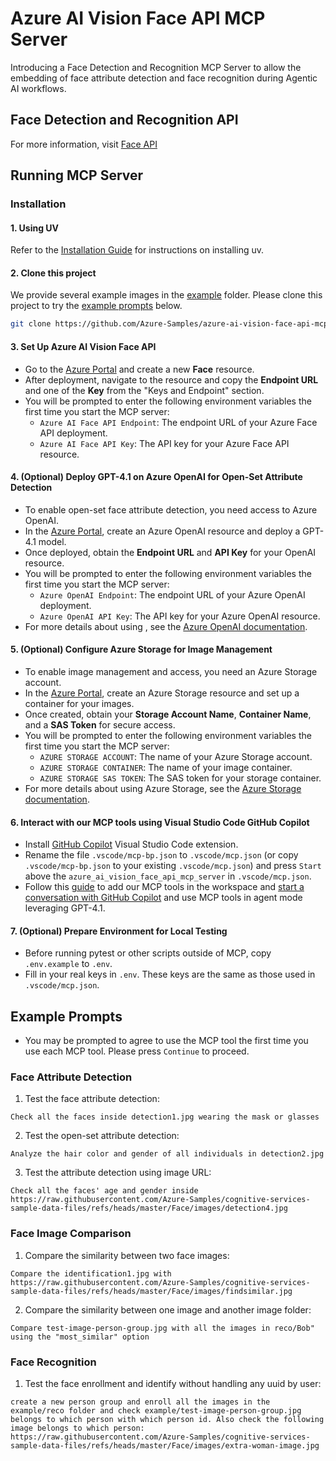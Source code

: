 # Azure AI Vision Face API MCP Server
Introducing a Face Detection and Recognition MCP Server to allow the embedding of face attribute detection and face recognition during Agentic AI workflows.


## Face Detection and Recognition API
For more information, visit [Face API](https://learn.microsoft.com/en-us/rest/api/face/operation-groups?view=rest-face-v1.2)

## Running MCP Server
### Installation
#### 1. Using UV
Refer to the [Installation Guide](https://docs.astral.sh/uv/getting-started/installation/#__tabbed_1_2) for instructions on installing uv.

#### 2. Clone this project
We provide several example images in the [example](example) folder. Please clone this project to try the [example prompts](#example-prompts) below.
```bash
git clone https://github.com/Azure-Samples/azure-ai-vision-face-api-mcp-server.git
```

#### 3. Set Up Azure AI Vision Face API
- Go to the [Azure Portal](https://portal.azure.com/#create/Microsoft.CognitiveServicesFace) and create a new **Face** resource.
- After deployment, navigate to the resource and copy the **Endpoint URL** and one of the **Key** from the "Keys and Endpoint" section.
- You will be prompted to enter the following environment variables the first time you start the MCP server:
  - `Azure AI Face API Endpoint`: The endpoint URL of your Azure Face API deployment.
  - `Azure AI Face API Key`: The API key for your Azure Face API resource.

#### 4. (Optional) Deploy GPT-4.1 on Azure OpenAI for Open-Set Attribute Detection
- To enable open-set face attribute detection, you need access to Azure OpenAI.
- In the [Azure Portal](https://portal.azure.com/), create an Azure OpenAI resource and deploy a GPT-4.1 model.
- Once deployed, obtain the **Endpoint URL** and **API Key** for your OpenAI resource.
- You will be prompted to enter the following environment variables the first time you start the MCP server:
  - `Azure OpenAI Endpoint`: The endpoint URL of your Azure OpenAI deployment.
  - `Azure OpenAI API Key`: The API key for your Azure OpenAI resource.
- For more details about using , see the [Azure OpenAI documentation](https://learn.microsoft.com/en-us/azure/ai-foundry/openai/overview).

#### 5. (Optional) Configure Azure Storage for Image Management
- To enable image management and access, you need an Azure Storage account.
- In the [Azure Portal](https://portal.azure.com/), create an Azure Storage resource and set up a container for your images.
- Once created, obtain your **Storage Account Name**, **Container Name**, and a **SAS Token** for secure access.
- You will be prompted to enter the following environment variables the first time you start the MCP server:
  - `AZURE STORAGE ACCOUNT`: The name of your Azure Storage account.
  - `AZURE STORAGE CONTAINER`: The name of your image container.
  - `AZURE STORAGE SAS TOKEN`: The SAS token for your storage container.
- For more details about using Azure Storage, see the [Azure Storage documentation](https://learn.microsoft.com/en-us/azure/storage/common/storage-account-overview).

#### 6. Interact with our MCP tools using Visual Studio Code GitHub Copilot
- Install [GitHub Copilot](https://marketplace.visualstudio.com/items?itemName=GitHub.copilot) Visual Studio Code extension.
- Rename the file `.vscode/mcp-bp.json` to `.vscode/mcp.json` (or copy `.vscode/mcp-bp.json` to your existing `.vscode/mcp.json`) and press `Start` above the `azure_ai_vision_face_api_mcp_server` in `.vscode/mcp.json`.
- Follow this [guide](https://code.visualstudio.com/docs/copilot/chat/mcp-servers#_add-an-mcp-server) to add our MCP tools in the workspace and [start a conversation with GitHub Copilot](https://code.visualstudio.com/docs/copilot/chat/mcp-servers#_use-mcp-tools-in-agent-mode) and use MCP tools in agent mode leveraging GPT-4.1.

#### 7. (Optional) Prepare Environment for Local Testing
- Before running pytest or other scripts outside of MCP, copy `.env.example` to `.env`.
- Fill in your real keys in `.env`. These keys are the same as those used in `.vscode/mcp.json`.

## Example Prompts
- You may be prompted to agree to use the MCP tool the first time you use each MCP tool. Please press `Continue` to proceed.
### Face Attribute Detection
1. Test the face attribute detection:
```
Check all the faces inside detection1.jpg wearing the mask or glasses
```

2. Test the open-set attribute detection:
```
Analyze the hair color and gender of all individuals in detection2.jpg
```

3. Test the attribute detection using image URL:
```
Check all the faces' age and gender inside https://raw.githubusercontent.com/Azure-Samples/cognitive-services-sample-data-files/refs/heads/master/Face/images/detection4.jpg
```

### Face Image Comparison
1. Compare the similarity between two face images:
```
Compare the identification1.jpg with https://raw.githubusercontent.com/Azure-Samples/cognitive-services-sample-data-files/refs/heads/master/Face/images/findsimilar.jpg
```

2. Compare the similarity between one image and another image folder:
```
Compare test-image-person-group.jpg with all the images in reco/Bob" using the "most_similar" option
```

### Face Recognition
1. Test the face enrollment and identify without handling any uuid by user:
```
create a new person group and enroll all the images in the example/reco folder and check example/test-image-person-group.jpg belongs to which person with which person id. Also check the following image belongs to which person: https://raw.githubusercontent.com/Azure-Samples/cognitive-services-sample-data-files/refs/heads/master/Face/images/extra-woman-image.jpg
```